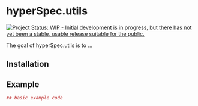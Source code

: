 
<!-- README.md is generated from README.Rmd. Please edit that file -->

# hyperSpec.utils

<!-- badges: start -->

[![Project Status: WIP - Initial development is in progress, but there
has not yet been a stable, usable release suitable for the
public.](https://www.repostatus.org/badges/latest/wip.svg)](https://www.repostatus.org/#wip)
<!-- badges: end -->

The goal of hyperSpec.utils is to …

## Installation

## Example

``` r
## basic example code
```
